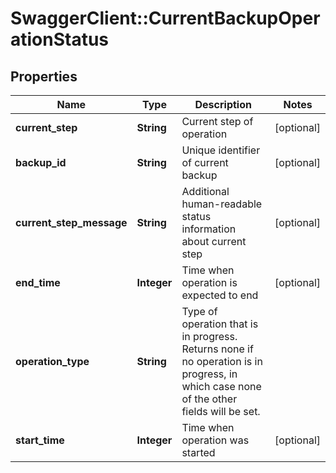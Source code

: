 # SwaggerClient::CurrentBackupOperationStatus

## Properties
Name | Type | Description | Notes
------------ | ------------- | ------------- | -------------
**current_step** | **String** | Current step of operation | [optional] 
**backup_id** | **String** | Unique identifier of current backup | [optional] 
**current_step_message** | **String** | Additional human-readable status information about current step | [optional] 
**end_time** | **Integer** | Time when operation is expected to end | [optional] 
**operation_type** | **String** | Type of operation that is in progress. Returns none if no operation is in progress, in which case none of the other fields will be set.  | 
**start_time** | **Integer** | Time when operation was started | [optional] 


